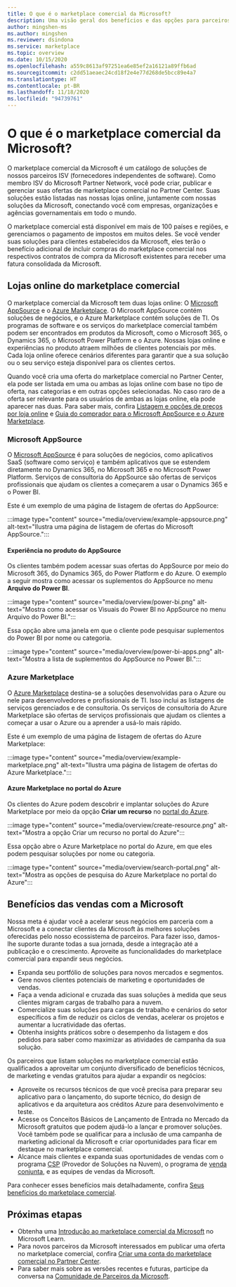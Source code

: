 ```yaml
---
title: O que é o marketplace comercial da Microsoft?
description: Uma visão geral dos benefícios e das opções para parceiros da Microsoft que listam soluções no marketplace comercial da Microsoft.
author: mingshen-ms
ms.author: mingshen
ms.reviewer: dsindona
ms.service: marketplace
ms.topic: overview
ms.date: 10/15/2020
ms.openlocfilehash: a559c8613af97251ea6e85ef2a16121a89ffb6ad
ms.sourcegitcommit: c2dd51aeaec24cd18f2e4e77d268de5bcc89e4a7
ms.translationtype: HT
ms.contentlocale: pt-BR
ms.lasthandoff: 11/18/2020
ms.locfileid: "94739761"
---
```

# <a name="what-is-the-microsoft-commercial-marketplace"></a>O que é o marketplace comercial da Microsoft?

O marketplace comercial da Microsoft é um catálogo de soluções de nossos parceiros ISV (fornecedores independentes de software). Como membro ISV do Microsoft Partner Network, você pode criar, publicar e gerenciar suas ofertas de marketplace comercial no Partner Center. Suas soluções estão listadas nas nossas lojas online, juntamente com nossas soluções da Microsoft, conectando você com empresas, organizações e agências governamentais em todo o mundo.

O marketplace comercial está disponível em mais de 100 países e regiões, e gerenciamos o pagamento de impostos em muitos deles. Se você vender suas soluções para clientes estabelecidos da Microsoft, eles terão o benefício adicional de incluir compras do marketplace comercial nos respectivos contratos de compra da Microsoft existentes para receber uma fatura consolidada da Microsoft.

## <a name="commercial-marketplace-online-stores"></a>Lojas online do marketplace comercial

O marketplace comercial da Microsoft tem duas lojas online: O [Microsoft AppSource](https://appsource.microsoft.com/) e o [Azure Marketplace](https://azuremarketplace.microsoft.com/). O Microsoft AppSource contém soluções de negócios, e o Azure Marketplace contém soluções de TI. Os programas de software e os serviços do marketplace comercial também podem ser encontrados em produtos da Microsoft, como o Microsoft 365, o Dynamics 365, o Microsoft Power Platform e o Azure. Nossas lojas online e experiências no produto atraem milhões de clientes potenciais por mês. Cada loja online oferece cenários diferentes para garantir que a sua solução ou o seu serviço esteja disponível para os clientes certos.

Quando você cria uma oferta do marketplace comercial no Partner Center, ela pode ser listada em uma ou ambas as lojas online com base no tipo de oferta, nas categorias e em outras opções selecionadas. No caso raro de a oferta ser relevante para os usuários de ambas as lojas online, ela pode aparecer nas duas. Para saber mais, confira [Listagem e opções de preços por loja online](determine-your-listing-type.md#listing-and-pricing-options-by-online-store) e [Guia do comprador para o Microsoft AppSource e o Azure Marketplace](https://aka.ms/MarketplaceBuyerGuide).

### <a name="microsoft-appsource"></a>Microsoft AppSource

O [Microsoft AppSource](https://appsource.microsoft.com/) é para soluções de negócios, como aplicativos SaaS (software como serviço) e também aplicativos que se estendem diretamente no Dynamics 365, no Microsoft 365 e no Microsoft Power Platform. Serviços de consultoria do AppSource são ofertas de serviços profissionais que ajudam os clientes a começarem a usar o Dynamics 365 e o Power BI.

Este é um exemplo de uma página de listagem de ofertas do AppSource:

:::image type="content" source="media/overview/example-appsource.png" alt-text="Ilustra uma página de listagem de ofertas do Microsoft AppSource.":::

####  <a name="appsource-in-product-experience"></a>Experiência no produto do AppSource

Os clientes também podem acessar suas ofertas do AppSource por meio do Microsoft 365, do Dynamics 365, do Power Platform e do Azure. O exemplo a seguir mostra como acessar os suplementos do AppSource no menu **Arquivo do Power BI**.

:::image type="content" source="media/overview/power-bi.png" alt-text="Mostra como acessar os Visuais do Power BI no AppSource no menu Arquivo do Power BI."::: 

Essa opção abre uma janela em que o cliente pode pesquisar suplementos do Power BI por nome ou categoria. 

:::image type="content" source="media/overview/power-bi-apps.png" alt-text="Mostra a lista de suplementos do AppSource no Power BI."::: 

### <a name="azure-marketplace"></a>Azure Marketplace

O [Azure Marketplace](https://azuremarketplace.microsoft.com/) destina-se a soluções desenvolvidas para o Azure ou nele para desenvolvedores e profissionais de TI. Isso inclui as listagens de serviços gerenciados e de consultoria. Os serviços de consultoria do Azure Marketplace são ofertas de serviços profissionais que ajudam os clientes a começar a usar o Azure ou a aprender a usá-lo mais rápido.

Este é um exemplo de uma página de listagem de ofertas do Azure Marketplace:

:::image type="content" source="media/overview/example-marketplace.png" alt-text="Ilustra uma página de listagem de ofertas do Azure Marketplace."::: 

#### <a name="azure-marketplace-in-the-azure-portal"></a>Azure Marketplace no portal do Azure

Os clientes do Azure podem descobrir e implantar soluções do Azure Marketplace por meio da opção **Criar um recurso** no [portal do Azure](https://portal.azure.com/).

:::image type="content" source="media/overview/create-resource.png" alt-text="Mostra a opção Criar um recurso no portal do Azure"::: 

Essa opção abre o Azure Marketplace no portal do Azure, em que eles podem pesquisar soluções por nome ou categoria.

:::image type="content" source="media/overview/search-portal.png" alt-text="Mostra as opções de pesquisa do Azure Marketplace no portal do Azure"::: 

## <a name="benefits-of-selling-with-microsoft"></a>Benefícios das vendas com a Microsoft

Nossa meta é ajudar você a acelerar seus negócios em parceria com a Microsoft e a conectar clientes da Microsoft às melhores soluções oferecidas pelo nosso ecossistema de parceiros. Para fazer isso, damos-lhe suporte durante todas a sua jornada, desde a integração até a publicação e o crescimento. Aproveite as funcionalidades do marketplace comercial para expandir seus negócios.

- Expanda seu portfólio de soluções para novos mercados e segmentos.
- Gere novos clientes potenciais de marketing e oportunidades de vendas.
- Faça a venda adicional e cruzada das suas soluções à medida que seus clientes migram cargas de trabalho para a nuvem. 
- Comercialize suas soluções para cargas de trabalho e cenários do setor específicos a fim de reduzir os ciclos de vendas, acelerar os projetos e aumentar a lucratividade das ofertas.
- Obtenha insights práticos sobre o desempenho da listagem e dos pedidos para saber como maximizar as atividades de campanha da sua solução.

Os parceiros que listam soluções no marketplace comercial estão qualificados a aproveitar um conjunto diversificado de benefícios técnicos, de marketing e vendas gratuitos para ajudar a expandir os negócios:

- Aproveite os recursos técnicos de que você precisa para preparar seu aplicativo para o lançamento, do suporte técnico, do design de aplicativos e da arquitetura aos créditos Azure para desenvolvimento e teste.
- Acesse os Conceitos Básicos de Lançamento de Entrada no Mercado da Microsoft gratuitos que podem ajudá-lo a lançar e promover soluções. Você também pode se qualificar para a inclusão de uma campanha de marketing adicional da Microsoft e criar oportunidades para ficar em destaque no marketplace comercial.
- Alcance mais clientes e expanda suas oportunidades de vendas com o programa [CSP](https://partner.microsoft.com/cloud-solution-provider) (Provedor de Soluções na Nuvem), o programa de [venda conjunta](marketplace-co-sell.md), e as equipes de vendas da Microsoft.

Para conhecer esses benefícios mais detalhadamente, confira [Seus benefícios do marketplace comercial](gtm-your-marketplace-benefits.md).

## <a name="next-steps"></a>Próximas etapas

- Obtenha uma [Introdução ao marketplace comercial da Microsoft](/learn/modules/intro-commercial-marketplace/) no Microsoft Learn.
- Para novos parceiros da Microsoft interessados em publicar uma oferta no marketplace comercial, confira [Criar uma conta do marketplace comercial no Partner Center](partner-center-portal/create-account.md).
- Para saber mais sobre as versões recentes e futuras, participe da conversa na [Comunidade de Parceiros da Microsoft](https://www.microsoftpartnercommunity.com/).
